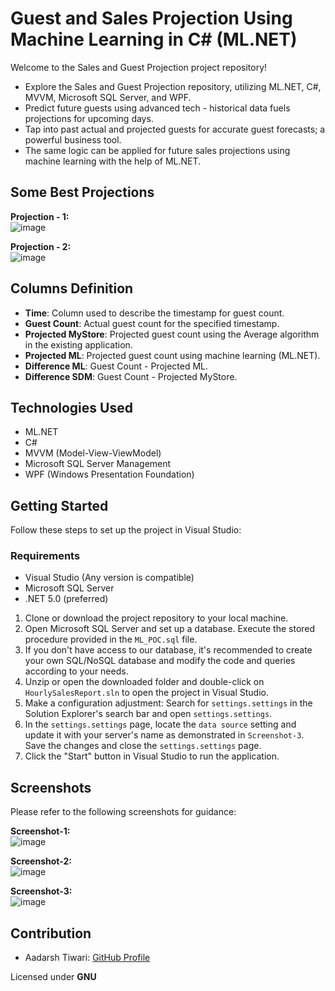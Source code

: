 # Guest and Sales Projection Using Machine Learning in C# (ML.NET)

Welcome to the Sales and Guest Projection project repository!

- Explore the Sales and Guest Projection repository, utilizing ML.NET, C#, MVVM, Microsoft SQL Server, and WPF.
- Predict future guests using advanced tech - historical data fuels projections for upcoming days.
- Tap into past actual and projected guests for accurate guest forecasts; a powerful business tool.
- The same logic can be applied for future sales projections using machine learning with the help of ML.NET.

## Some Best Projections
**Projection - 1:**  
![image](https://github.com/aadarsh0001/SalesProjectionUsingMLdotNET/raw/main/assets/117271222/99c01e95-2589-4327-a251-d14faf9cf387)  

**Projection - 2:**  
![image](https://github.com/aadarsh0001/SalesProjectionUsingMLdotNET/raw/main/assets/117271222/183f597d-77d8-4a69-b6f6-b2a804b567f7)

## Columns Definition
- **Time**: Column used to describe the timestamp for guest count.
- **Guest Count**: Actual guest count for the specified timestamp.
- **Projected MyStore**: Projected guest count using the Average algorithm in the existing application.
- **Projected ML**: Projected guest count using machine learning (ML.NET).
- **Difference ML**: Guest Count - Projected ML.
- **Difference SDM**: Guest Count - Projected MyStore.

## Technologies Used
- ML.NET
- C#
- MVVM (Model-View-ViewModel)
- Microsoft SQL Server Management
- WPF (Windows Presentation Foundation)

## Getting Started
Follow these steps to set up the project in Visual Studio:

### Requirements
- Visual Studio (Any version is compatible)
- Microsoft SQL Server
- .NET 5.0 (preferred)

1. Clone or download the project repository to your local machine.
2. Open Microsoft SQL Server and set up a database. Execute the stored procedure provided in the `ML_POC.sql` file.
3. If you don't have access to our database, it's recommended to create your own SQL/NoSQL database and modify the code and queries according to your needs.
4. Unzip or open the downloaded folder and double-click on `HourlySalesReport.sln` to open the project in Visual Studio.
5. Make a configuration adjustment: Search for `settings.settings` in the Solution Explorer's search bar and open `settings.settings`.
6. In the `settings.settings` page, locate the `data source` setting and update it with your server's name as demonstrated in `Screenshot-3`. Save the changes and close the `settings.settings` page.
7. Click the "Start" button in Visual Studio to run the application.

## Screenshots
Please refer to the following screenshots for guidance:

**Screenshot-1:**  
![image](https://github.com/aadarsh0001/SalesProjectionUsingMLdotNET/raw/main/assets/117271222/bbffc772-8648-479b-a73a-c2fe49f544c4)  

**Screenshot-2:**  
![image](https://github.com/aadarsh0001/SalesProjectionUsingMLdotNET/raw/main/assets/117271222/a05ceaef-84e5-4e92-bd6c-e78f89a428ac)  

**Screenshot-3:**  
![image](https://github.com/aadarsh0001/SalesProjectionUsingMLdotNET/raw/main/assets/117271222/6ab88ef4-7c49-4548-99a3-52cb665e9385)  

## Contribution
- Aadarsh Tiwari: [GitHub Profile](https://github.com/aadarsh0001)

Licensed under **GNU**

